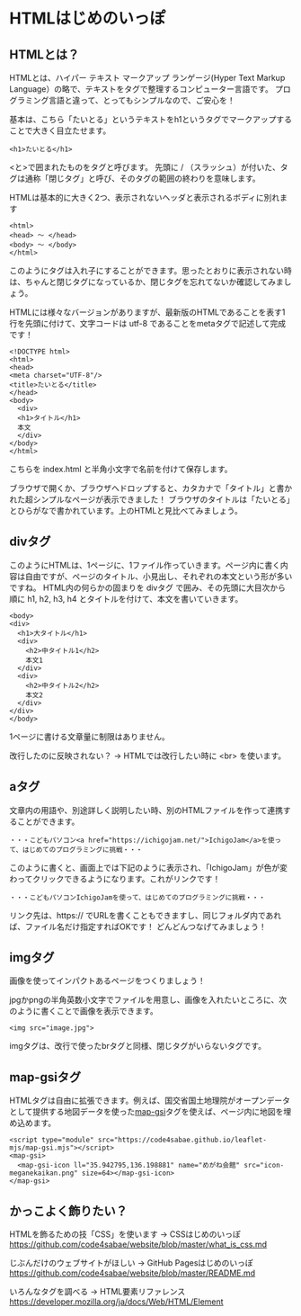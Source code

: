 # HTMLはじめのいっぽ

## HTMLとは？

HTMLとは、ハイパー テキスト マークアップ ランゲージ(Hyper Text Markup Language）の略で、テキストをタグで整理するコンピューター言語です。
プログラミング言語と違って、とってもシンプルなので、ご安心を！

基本は、こちら「たいとる」というテキストをh1というタグでマークアップすることで大きく目立たせます。
```
<h1>たいとる</h1>
```
&lt;と&gt;で囲まれたものをタグと呼びます。
先頭に / （スラッシュ）が付いた、タグは通称「閉じタグ」と呼び、そのタグの範囲の終わりを意味します。

HTMLは基本的に大きく2つ、表示されないヘッダと表示されるボディに別れます
```
<html>
<head> 〜 </head>
<body> 〜 </body>
</html>
```
このようにタグは入れ子にすることができます。思ったとおりに表示されない時は、ちゃんと閉じタグになっているか、閉じタグを忘れてないか確認してみましょう。

HTMLには様々なバージョンがありますが、最新版のHTMLであることを表す1行を先頭に付けて、文字コードは utf-8 であることをmetaタグで記述して完成です！

```
<!DOCTYPE html>
<html>
<head>
<meta charset="UTF-8"/>
<title>たいとる</title>
</head>
<body>
  <div>
  <h1>タイトル</h1>
  本文
  </div>
</body>
</html>
```
こちらを index.html と半角小文字で名前を付けて保存します。

ブラウザで開くか、ブラウザへドロップすると、カタカナで「タイトル」と書かれた超シンプルなページが表示できました！
ブラウザのタイトルは「たいとる」とひらがなで書かれています。上のHTMLと見比べてみましょう。

## divタグ

このようにHTMLは、1ページに、1ファイル作っていきます。ページ内に書く内容は自由ですが、ページのタイトル、小見出し、それぞれの本文という形が多いですね。
HTML内の何らかの固まりを divタグ で囲み、その先頭に大目次から順に h1, h2, h3, h4 とタイトルを付けて、本文を書いていきます。

```
<body>
<div>
  <h1>大タイトル</h1>
  <div>
    <h2>中タイトル1</h2>
    本文1
  </div>
  <div>
    <h2>中タイトル2</h2>
    本文2
  </div>
</div>
</body>
```
1ページに書ける文章量に制限はありません。

改行したのに反映されない？ → HTMLでは改行したい時に &lt;br&gt; を使います。

## aタグ

文章内の用語や、別途詳しく説明したい時、別のHTMLファイルを作って連携することができます。

```
・・・こどもパソコン<a href="https://ichigojam.net/">IchigoJam</a>を使って、はじめてのプログラミングに挑戦・・・
```
このように書くと、画面上では下記のように表示され、「IchigoJam」が色が変わってクリックできるようになります。これがリンクです！
```
・・・こどもパソコンIchigoJamを使って、はじめてのプログラミングに挑戦・・・
```
リンク先は、https:// でURLを書くこともできますし、同じフォルダ内であれば、ファイル名だけ指定すればOKです！
どんどんつなげてみましょう！

## imgタグ

画像を使ってインパクトあるページをつくりましょう！

jpgかpngの半角英数小文字でファイルを用意し、画像を入れたいところに、次のように書くことで画像を表示できます。
```
<img src="image.jpg">
```
imgタグは、改行で使ったbrタグと同様、閉じタグがいらないタグです。

## map-gsiタグ

HTMLタグは自由に拡張できます。例えば、国交省国土地理院がオープンデータとして提供する地図データを使った[map-gsi](https://fukuno.jig.jp/2896)タグを使えば、ページ内に地図を埋め込めます。
```
<script type="module" src="https://code4sabae.github.io/leaflet-mjs/map-gsi.mjs"></script>
<map-gsi>
  <map-gsi-icon ll="35.942795,136.198881" name="めがね会館" src="icon-meganekaikan.png" size=64></map-gsi-icon>
</map-gsi>
```  

## かっこよく飾りたい？

HTMLを飾るための技「CSS」を使います → CSSはじめのいっぽ  
https://github.com/code4sabae/website/blob/master/what_is_css.md  

じぶんだけのウェブサイトがほしい → GitHub Pagesはじめのいっぽ  
https://github.com/code4sabae/website/blob/master/README.md  

いろんなタグを調べる → HTML要素リファレンス  
https://developer.mozilla.org/ja/docs/Web/HTML/Element  

